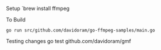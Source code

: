 Setup
`brew install ffmpeg

To Build
```
go run src/github.com/davidoram/go-ffmpeg-samples/main.go
```

Testing changes
go test github.com/davidoram/gmf
